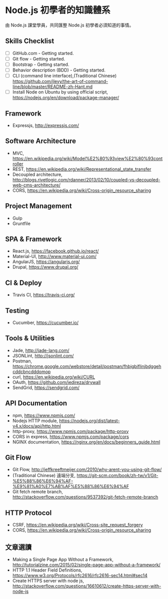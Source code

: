# Node.js 初學者的知識體系

由 Node.js 課堂學員，共同匯整 Node.js 初學者必須知道的事情。

## Skills Checklist

- [ ] GitHub.com - Getting started.
- [ ] Git flow - Getting started.
- [ ] Bootstrap - Getting started.
- [ ] Behavior description (BDD) - Getting started.
- [ ] CLI (command line interface),(Traditional Chinese) https://github.com/jlevy/the-art-of-command-line/blob/master/README-zh-Hant.md
- [ ] Install Node on Ubuntu by using official script, https://nodejs.org/en/download/package-manager/

## Framework

* Expressjs, http://expressjs.com/

## Software Architecture

* MVC, https://en.wikipedia.org/wiki/Model%E2%80%93view%E2%80%93controller
* REST, https://en.wikipedia.org/wiki/Representational_state_transfer
* Decoupled architecture, http://blogs.rivetlogic.com/rdanner/2013/02/10/coupled-vs-decoupled-web-cms-architecture/
* CORS, https://en.wikipedia.org/wiki/Cross-origin_resource_sharing

## Project Management

* Gulp
* Gruntfile

## SPA & Framework

* React.js, https://facebook.github.io/react/
* Material-UI, http://www.material-ui.com/
* AngularJS, https://angularjs.org/
* Drupal, https://www.drupal.org/

## CI & Deploy

* Travis CI, https://travis-ci.org/

## Testing

* Cucumber, https://cucumber.io/

## Tools & Utilities

* Jade, http://jade-lang.com/
* JSONLint, http://jsonlint.com/
* Postman, https://chrome.google.com/webstore/detail/postman/fhbjgbiflinjbdggehcddcbncdddomop
* curl, https://en.wikipedia.org/wiki/CURL
* OAuth, https://github.com/jedireza/drywall
* SendGrid, https://sendgrid.com/

## API Documentation 

* npm, https://www.npmjs.com/
* Nodejs HTTP module, https://nodejs.org/dist/latest-v4.x/docs/api/http.html
* http-proxy, https://www.npmjs.com/package/http-proxy
* CORS in express, https://www.npmjs.com/package/cors
* NGINX documentation, https://nginx.org/en/docs/beginners_guide.html

## Git Flow

* Git Flow, http://jeffkreeftmeijer.com/2010/why-arent-you-using-git-flow/
* (Traditional Chinese) 遠端分支, https://git-scm.com/book/zh-tw/v1/Git-%E5%88%86%E6%94%AF-%E9%81%A0%E7%AB%AF%E5%88%86%E6%94%AF
* Git fetch remote branch, http://stackoverflow.com/questions/9537392/git-fetch-remote-branch

## HTTP Protocol

* CSRF, https://en.wikipedia.org/wiki/Cross-site_request_forgery
* CORS, https://en.wikipedia.org/wiki/Cross-origin_resource_sharing

## 文章選讀

* Making a Single Page App Without a Framework, http://tutorialzine.com/2015/02/single-page-app-without-a-framework/
* HTTP 1.1 Header Field Definitions, https://www.w3.org/Protocols/rfc2616/rfc2616-sec14.html#sec14
* Create HTTPS server with node js, http://stackoverflow.com/questions/16610612/create-https-server-with-node-js
